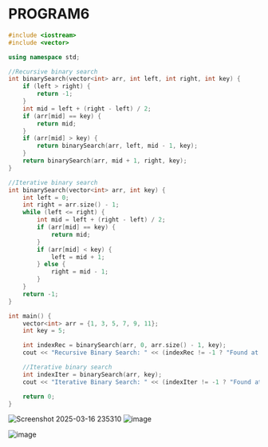 # PROGRAM6

```cpp
#include <iostream>
#include <vector>

using namespace std;

//Recursive binary search
int binarySearch(vector<int> arr, int left, int right, int key) {
    if (left > right) {
        return -1;
    }   
    int mid = left + (right - left) / 2;
    if (arr[mid] == key) {
        return mid;
    }   
    if (arr[mid] > key) {
        return binarySearch(arr, left, mid - 1, key);
    }
    return binarySearch(arr, mid + 1, right, key);
}

//Iterative binary search
int binarySearch(vector<int> arr, int key) {
    int left = 0;
    int right = arr.size() - 1;
    while (left <= right) {
        int mid = left + (right - left) / 2;
        if (arr[mid] == key) {
            return mid;
        }
        if (arr[mid] < key) {
            left = mid + 1;
        } else {
            right = mid - 1;
        }
    }
    return -1;
}

int main() {
    vector<int> arr = {1, 3, 5, 7, 9, 11};
    int key = 5;

    int indexRec = binarySearch(arr, 0, arr.size() - 1, key);
    cout << "Recursive Binary Search: " << (indexRec != -1 ? "Found at index " + to_string(indexRec) : "Not found") << endl;

    //Iterative binary search
    int indexIter = binarySearch(arr, key);
    cout << "Iterative Binary Search: " << (indexIter != -1 ? "Found at index " + to_string(indexIter) : "Not found") << endl;

    return 0;
}
```
![Screenshot 2025-03-16 235310](https://github.com/user-attachments/assets/2c300452-ec1b-463a-9ada-12b8acf05b56)
![image](https://github.com/user-attachments/assets/9dbfd872-0124-4b0c-87b8-a230c0aa0e50)

![image](https://github.com/user-attachments/assets/230c44ad-b111-42b7-bdb0-9911670f56c2)
